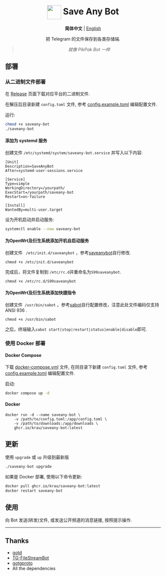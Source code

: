 <div align="center">

# <img src="docs/logo.jpg" width="45" align="center"> Save Any Bot

**简体中文** | [English](README_EN.md) 

把 Telegram 的文件保存到各类存储端.

> _就像 PikPak Bot 一样_

</div>

## 部署

### 从二进制文件部署

在 [Release](https://github.com/krau/SaveAny-Bot/releases) 页面下载对应平台的二进制文件.

在解压后目录新建 `config.toml` 文件, 参考 [config.example.toml](./config.example.toml) 编辑配置文件.

运行:

```bash
chmod +x saveany-bot
./saveany-bot
```

#### 添加为 systemd 服务

创建文件 `/etc/systemd/system/saveany-bot.service` 并写入以下内容:

```
[Unit]
Description=SaveAnyBot
After=systemd-user-sessions.service

[Service]
Type=simple
WorkingDirectory=/yourpath/
ExecStart=/yourpath/saveany-bot
Restart=on-failure

[Install]
WantedBy=multi-user.target
```

设为开机启动并启动服务:

```bash
systemctl enable --now saveany-bot
```

#### 为OpenWrt及衍生系统添加开机自启动服务

创建文件 ` /etc/init.d/saveanybot` ，参考[saveanybot](./docs/saveanybot)自行修改.

`chmod +x /etc/init.d/saveanybot`

完成后，将文件复制到 `/etc/rc.d`并重命名为`S99saveanybot`.

`chmod +x /etc/rc.d/S99saveanybot`

#### 为OpenWrt及衍生系统添加快捷指令

创建文件` /usr/bin/sabot` ，参考[sabot](./docs/sabot)自行配置修改，注意此处文件编码仅支持 ANSI 936 .

`chmod +x /usr/bin/sabot`

之后，终端输入`sabot start|stop|restart|status|enable|disable`即可.


### 使用 Docker 部署

#### Docker Compose

下载 [docker-compose.yml](./docker-compose.yml) 文件, 在同目录下新建 `config.toml` 文件, 参考 [config.example.toml](./config.example.toml) 编辑配置文件.

启动:

```bash
docker compose up -d
```

#### Docker

```shell
docker run -d --name saveany-bot \
    -v /path/to/config.toml:/app/config.toml \
    -v /path/to/downloads:/app/downloads \
    ghcr.io/krau/saveany-bot:latest
```

## 更新

使用 `upgrade` 或 `up` 升级到最新版

```bash
./saveany-bot upgrade
```

如果是 Docker 部署, 使用以下命令更新:

```bash
docker pull ghcr.io/krau/saveany-bot:latest
docker restart saveany-bot
```

## 使用

向 Bot 发送(转发)文件, 或发送公开频道的消息链接, 按照提示操作.

---

## Thanks

- [gotd](https://github.com/gotd/td)
- [TG-FileStreamBot](https://github.com/EverythingSuckz/TG-FileStreamBot)
- [gotgproto](https://github.com/celestix/gotgproto)
- All the dependencies
